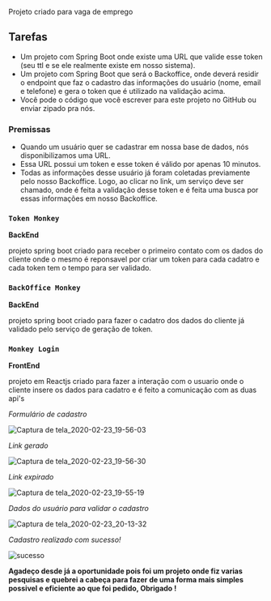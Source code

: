 Projeto criado para vaga de emprego

## Tarefas

- Um projeto com Spring Boot onde existe uma URL que valide esse token (seu ttl e se ele realmente existe em nosso sistema).
- Um projeto com Spring Boot que será o Backoffice, onde deverá residir o endpoint que faz o cadastro das informações do usuário (nome, email e telefone) e gera o token que é utilizado na validação acima.
- Você pode o código que você escrever para este projeto no GitHub ou enviar zipado pra nós.

### Premissas

- Quando um usuário quer se cadastrar em nossa base de dados, nós disponibilizamos uma URL.
- Essa URL possui um token e esse token é válido por apenas 10 minutos.
- Todas as informações desse usuário já foram coletadas previamente pelo nosso Backoffice. Logo, ao clicar no link, um serviço deve ser chamado, onde é feita a validação desse token e é feita uma busca por essas informações em nosso Backoffice.

### `Token Monkey`
**BackEnd**

projeto spring boot criado para receber o primeiro contato com os dados do cliente onde o mesmo é reponsavel por criar um token para cada cadatro e cada token tem o tempo para ser validado.

### `BackOffice Monkey`
**BackEnd**

projeto spring boot criado para fazer o cadatro dos dados do cliente já validado pelo serviço de geração de token.

### `Monkey Login`
**FrontEnd**

projeto em Reactjs criado para fazer a interação com o usuario onde o cliente insere os dados para cadatro e é feito a comunicação com as duas api's 

*Formulário de cadastro*

![Captura de tela_2020-02-23_19-56-03](https://user-images.githubusercontent.com/13289584/75123547-2d5f1080-5687-11ea-93dc-e8f560ea4e5c.png)

*Link gerado*

![Captura de tela_2020-02-23_19-56-30](https://user-images.githubusercontent.com/13289584/75123567-567fa100-5687-11ea-99ab-2a1645a9184c.png)

*Link expirado*

![Captura de tela_2020-02-23_19-55-19](https://user-images.githubusercontent.com/13289584/75123589-89c23000-5687-11ea-96a3-4814bb1451f9.png)

*Dados do usuário para validar o cadastro*

![Captura de tela_2020-02-23_20-13-32](https://user-images.githubusercontent.com/13289584/75123606-b37b5700-5687-11ea-8ff6-46df9882bcda.png)

*Cadastro realizado com sucesso!*

![sucesso]("./imagens/finalizado.png")

**Agadeço desde já a oportunidade pois foi um projeto onde fiz varias pesquisas e quebrei a cabeça para fazer de uma forma mais simples possivel e eficiente ao que foi pedido, Obrigado !**
